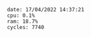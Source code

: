 

                date: 17/04/2022 14:37:21
                cpu: 0.1%
                ram: 18.7%
                cycles: 7740

                         